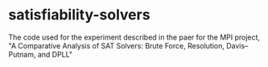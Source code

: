 # satisfiability-solvers
The code used for the experiment described in the paer for the MPI project, "A Comparative Analysis of SAT Solvers: Brute Force, Resolution, Davis–Putnam, and DPLL"
